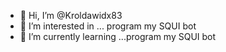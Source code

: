 - 👋 Hi, I’m @Kroldawidx83
- 👀 I’m interested in ... program my SQUI bot
- 🌱 I’m currently learning ...program my SQUI bot

<!---
Kroldawidx83/Kroldawidx83 is a ✨ special ✨ repository because its `README.md` (this file) appears on your GitHub profile.
You can click the Preview link to take a look at your changes.
--->

